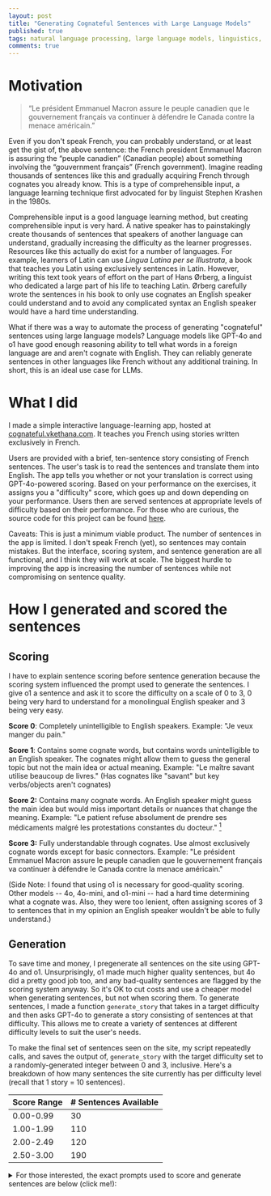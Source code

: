 ```yaml
---
layout: post
title: "Generating Cognateful Sentences with Large Language Models"
published: true
tags: natural language processing, large language models, linguistics, software projects
comments: true
---
```


# Motivation
> “Le président Emmanuel Macron assure le peuple canadien que le gouvernement français va continuer à défendre le Canada contre la menace américain.”

Even if you don't speak French, you can probably understand, or at least get the gist of, the above sentence: the French president Emmanuel Macron is assuring the “peuple canadien” (Canadian people) about something involving the “gouvernment français” (French government). 
Imagine reading thousands of sentences like this and gradually acquiring French through cognates you already know. 
This is a type of comprehensible input, a language learning technique first advocated for by linguist Stephen Krashen in the 1980s. 

Comprehensible input is a good language learning method, but creating comprehensible input is very hard. 
A native speaker has to painstakingly create thousands of sentences that speakers of another language can understand, gradually increasing the difficulty as the learner progresses. 
Resources like this actually do exist for a number of languages. 
For example, learners of Latin can use *Lingua Latina per se Illustrata*, a book that teaches you Latin using exclusively sentences in Latin. 
However, writing this text took years of effort on the part of Hans Ørberg, a linguist who dedicated a large part of his life to teaching Latin.
Ørberg carefully wrote the sentences in his book to only use cognates an English speaker could understand and to avoid any complicated syntax an English speaker would have a hard time understanding. 

What if there was a way to automate the process of generating "cognateful" sentences using large language models? 
Language models like GPT-4o and o1 have good enough reasoning ability to tell what words in a foreign language are and aren't cognate with English. 
They can reliably generate sentences in other languages like French without any additional training.
In short, this is an ideal use case for LLMs.

# What I did
I made a simple interactive language-learning app, hosted at [cognateful.vkethana.com](https://cognateful.vkethana.com). It teaches you French using stories written exclusively in French.

Users are provided with a brief, ten-sentence story consisting of French sentences. The user's task is to read the sentences and translate them into English. 
The app tells you whether or not your translation is correct using GPT-4o-powered scoring. 
Based on your performance on the exercises, it assigns you a "difficulty" score, which goes up and down depending on your performance. 
Users then are served sentences at appropriate levels of difficulty based on their performance. For those who are curious, the source code for this project can be found [here](https://github.com/vkethana/cognate_sentences).

Caveats: This is just a minimum viable product. 
The number of sentences in the app is limited. 
I don't speak French (yet), so sentences may contain mistakes.
But the interface, scoring system, and sentence generation are all functional, and I think they will work at scale. 
The biggest hurdle to improving the app is increasing the number of sentences while not compromising on sentence quality.

# How I generated and scored the sentences
## Scoring
I have to explain sentence scoring before sentence generation because the scoring system influenced the prompt used to generate the sentences. 
I give o1 a sentence and ask it to score the difficulty on a scale of 0 to 3, 0 being very hard to understand for a monolingual English speaker and 3 being very easy.

**Score 0**: Completely unintelligible to English speakers.
Example: "Je veux manger du pain."
	
**Score 1**: Contains some cognate words, but contains words unintelligible to an English speaker. The cognates might allow them to guess the general topic but not the main idea or actual meaning. Example: "Le maître savant utilise beaucoup de livres." (Has cognates like "savant" but key verbs/objects aren\'t cognates)

**Score 2:** Contains many cognate words. An English speaker might guess the main idea but would miss important details or nuances that change the meaning. Example: "Le patient refuse absolument de prendre ses médicaments malgré les protestations constantes du docteur." [^fn-1]

**Score 3:** Fully understandable through cognates. Use almost exclusively cognate words except for basic connectors. Example: "Le président Emmanuel Macron assure le peuple canadien que le gouvernement français va continuer à défendre le Canada contre la menace américain."

(Side Note: I found that using o1 is necessary for good-quality scoring. 
Other models -- 4o, 4o-mini, and o1-mini -- had a hard time determining what a cognate was. Also, they were too lenient, often assigning scores of 3 to sentences that in my opinion an English speaker wouldn't be able to fully understand.)

## Generation
To save time and money, I pregenerate all sentences on the site using GPT-4o and o1. 
Unsurprisingly, o1 made much higher quality sentences, but 4o did a pretty good job too, and any bad-quality sentences are flagged by the scoring system anyway. So it's OK to cut costs and use a cheaper model when generating sentences, but not when scoring them.
To generate sentences, I made a function `generate_story` that takes in a target difficulty and then asks GPT-4o to generate a story consisting of sentences at that difficulty. This allows me to create a variety of sentences at different difficulty levels to suit the user's needs.

To make the final set of sentences seen on the site, my script repeatedly calls, and saves the output of, `generate_story` with the target difficulty set to a randomly-generated integer between 0 and 3, inclusive. 
Here's a breakdown of how many sentences the site currently has per difficulty level (recall that 1 story = 10 sentences). 

| Score Range | # Sentences Available |
|-------------|-----------------------|
| 0.00-0.99   | 30                    |
| 1.00-1.99   | 110                   |
| 2.00-2.49   | 120                   |
| 2.50-3.00   | 190                   |

<details>
<summary>
For those interested, the exact prompts used to score and generate sentences are below (click me!):
</summary>
<div  markdown="1">
```python
# Source code: https://github.com/vkethana/cognate_sentences
client = OpenAI(api_key=os.environ["OPENAI_API_KEY"])
language_codes = {
    'fr': 'French'
}
SENTENCE_GENERATION_MODEL = 'gpt-4o'
SENTENCE_SCORING_MODEL = 'o1-preview' # 'o1' doesn't work for some reason
 
def generate_story(lang_code, num_sentences, target_difficulty):
    system_prompt = f"""
    You are a fluent speaker of both {language_codes[lang_code]} and English.
    Generate exactly {num_sentences} {language_codes[lang_code]} sentences that:
    1. Form a coherent narrative where each sentence follows from the previous one
    2. Target difficulty level {target_difficulty} using these criteria:

        Level 0: Completely unintelligible to English speakers.
        Example: "Je veux manger du pain."

        Level 1: Contains some cognate words, but is largely unintelligible to an English speaker. The cognates might allow them to guess the general topic but not the actual meaning.
        Example: "Le maître savant utilise beaucoup de livres." (Has cognates like "savant" but key verbs/objects aren\'t cognates)

        Level 2: Contains many cognate words. An English speaker could understand the main idea but would miss important details or nuances that change the meaning.
        Example: "Le patient refuse absolument de prendre ses médicaments malgré les protestations constantes du docteur."
        An English speaker would get "patient refuses absolutely to take medications" and "constant protestations doctor" but might miss "his" and "despite", changing their understanding of whose medications and the relationship between the refusal and protestations.

        Level 3: Fully understandable through cognates. Use almost exclusively cognate words except for basic connectors.
        Example: "Le président Emmanuel Macron assure le peuple canadien que le gouvernement français va continuer à défendre le Canada contre la menace américain."

        DIFFICULTY TARGETING STRATEGIES:
        Difficulty 0: Use basic, high-frequency native vocabulary, avoid international words
        Difficulty 1: Use 25-30% cognates in non-crucial positions. Has cognates but leaves major meaning gaps.
        Difficulty 2: Use 50-60% cognates in main concept positions. Sentence is mostly understandable but has subtle meaning changes due to missed words\n
        Difficulty 3: Use 80-90% cognates, especially for key meaning-bearing words. Any small connecting words (le, que, etc.) can be ignored without losing meaning. Should be assigned sparingly - only when missed words don\'t change meaning\n

    {% raw %}Format your response as a JSON array of {num_sentences} objects:
    {{
        "sentence": "<Generated sentence>",
        "target_difficulty": {target_difficulty},
        "reasoning": "<Why this sentence matches difficulty. If this is not the first sentence, also explain why this continues the story from the previous sentence in this JSON array.>",
        "cognate_words": [<List of cognates used>]
    }}{% endraw %}

    Important: Each sentence must directly follow from the previous one to form a coherent story.
    Generate {num_sentences} sentences meeting these criteria (difficulty level and story continuation).
    Note: Please do not include Markdown formatting tags (```) in your response, as my parser will not be able to interpret them.
    """
    
    response = client.chat.completions.create(
        model=SENTENCE_GENERATION_MODEL,
        messages=[{'role': 'user', 'content': system_prompt}],
        temperature=1.0
    )
    
    # Parse generated sentences
    return json.loads(response.choices[0].message.content)

def gpt_scored_rubric_batch(sentences):
    '''
    Score multiple French sentences at once using GPT-4.

    Args:
        sentences: List of sentences to score
    Returns:
        List of scoring results
    '''

    system_prompt = f"""
    You are an expert in French to English translation. I will give you {len(sentences)} sentences in French, and I want you to score each of them on a scale from 0-3 using the following rubric:

    0: Completely unintelligible to English speakers.
    Example: "Je veux manger du pain."

    1: Contains some cognate words, but contains words unintelligible to an English speaker. The cognates might allow them to guess the general topic but not the main idea or actual meaning.
    Example: "Le maître savant utilise beaucoup de livres." (Has cognates like "savant" but key verbs/objects aren\'t cognates)

    2: Contains many cognate words. An English speaker might guess the main idea but would miss important details or nuances that change the meaning.
    Example: "Le patient refuse absolument de prendre ses médicaments malgré les protestations constantes du docteur."
    An English speaker would get "patient refuses absolutely to take medications" and "constant protestations doctor" but might miss "his" and "despite", changing their understanding of whose medications and the relationship between the refusal and protestations.

    3: Fully understandable through cognates. Use almost exclusively cognate words except for basic connectors.
    Example: "Le président Emmanuel Macron assure le peuple canadien que le gouvernement français va continuer à défendre le Canada contre la menace américain."

    Important scoring notes:
    - Score 0 sentences have little to no cognates
    - Score 1 sentences have cognates but leave major meaning gaps
    - Score 2 sentences are mostly understandable but have subtle meaning changes due to missed words
    - Score 3 should be assigned sparingly - only when missed words don’t change meaning

    {% raw %}For each sentence, provide a JSON object with these fields:
    {{
      "sentence": "<Sentence>",
      "cognate_words": [<List of Cognate Words>],
      "reasoning": "<Reasoning for the score>",
      "score": <Numerical for the Sentence (0-3)>
    }} {% endraw %}

    Please format your response as a JSON array of these objects. You should have {len(sentences)} objects in your array.

    Here are the sentences to score:
    {json.dumps(sentences, ensure_ascii=False)}
    Note: Please do not include Markdown formatting tags (```) in your response, as my parser will not be able to interpret them.
    """

    completion = client.chat.completions.create(
        model=SENTENCE_SCORING_MODEL,
        messages=[
            {'role': 'user', 'content': system_prompt}
        ],
        temperature=1
    )
    
    response_text = completion.choices[0].message.content.strip()
    try:
        results = json.loads(response_text)
        return results
    except json.JSONDecodeError:
        print("Error: Failed to decode JSON from the response.")
        raise
```
</div>
</details>
# Approaches that didn't work
- **Sentence starters:** 
I was initially worried that repeatedly asking the model to generate sentences would result in the same stories being generated over and over. 
To deal with this, I modified my prompt to randomly pick a sentence starter from a hardcoded list of unfinished French sentences. I then asked the model to generate sentences which continued off the sentence starter.
This works, but I eventually got rid of it and found that the sentences were still diverse enough.
- **Live generation:**
Rather than pre-generating the sentences, I originally thought about generating them on the spot and feeding the model with information about the user's past performance.
But pre-generating sentences is cheaper, and we can still adapt to the user's performance using the scoring system.
- **Cognate ratios:**
Originally, I scored sentences using a weighted combination of GPT-4's judgments and the percentage of cognate words in the sentence. 
This is a bad idea because it treats all cognate words equally, leading to inaccurate scoring. 
For example, "ouvre" and "technologie" are both cognates, but the latter is much easier to understand.
A possible fix for this problem is to take into account the age of acquisition (AoA) of the cognate words.
I plan to return to this idea, using a system that gives better scores to some cognate words.

# Some optimizations I made
- **Chain of Thought Prompting**: I tell the model to reason through its scoring and generation process. This substantially reduces hallucinations and improves the output quality of weaker models.
For example, my prompt for sentence scoring tells the LM to use the following output in its response:

```json
    {
      "sentence": "<Sentence>",
      "cognate_words": "[<List of Cognate Words>]",
      "reasoning": "<Reasoning for the score>",
      "score": "<Numerical for the Sentence (0-3)>"
    }
```
- **Batching LLM calls to reduce inference costs:** Sentences are generated and scored in batches of 10, which brings down the cost and time of generating and scoring stories a lot.
- **Require JSON outputs:** I wasted a lot of time trying to get the LM to output in a format that was easy to parse in Python. Eventually I realized that JSON outputs were perfect for this situation. 
Anecdotally, it feels like formatting-related hallucinations are less common when the model is tasked with outputting JSON and not an ad-hoc, user-defined format. 

# Findings
With the right prompting and search strategy, LLMs can definitely generate "cognateful" sentences. I think all three of these examples can be mostly understood by an English speaker:

> Netflix est une plateforme de streaming vidéo qui offre une large sélection de films, séries télévisées et documentaires.

> L'intellectuel français Voltaire a dit: "La tolérance est un ingrédient essentiel de la civilisation."
 
> En 1310, le navigateur italien Marco Polo a traversé l'océan Indien.

Some cognate words have a stronger association with high-scoring sentences than others. 
For example, *université* and *enthousiasme* have average scores of 3.00, whereas *recherches* and *ouvre* have average scores of 1.67. 
These findings might seem obvious at first glance, but it's proof that the scoring function is doing something right!
Cognates that are very easy to understand receive high scores. 
More difficult or obscure cognates receive lower scores.
Here's a non-exhaustive table of some cognates and the average scores of the sentences containing them.

| 1.00 - 1.99         | 2.00 - 2.99                                | 3.00              |
|---------------------|--------------------------------------------|-------------------|
| arbre               | internationale                            | université        |
| mystérieux          | succès                                    | applaudissent     |
| Après               | célèbre                                   | admire            |
| impatience          | présente                                  | directeur         |
| forêt               | entier                                    | exposition        |
| ensemble            | Paris                                     | annonce           |
| ouvre               | musée                                     | communauté        |
| contribution        | musicien                                  | invitation        |
| recherches          | moderne                                   | accepte           |
| chat                | nouvelle                                  | enthousiasme      |
| Thomas              | organise                                  | révolutionnaire   |
| cuisine             | principal                                 | invite            |
| porte               | problème                                  | technologie       |
| lit                 | académique                                | immédiatement     |
| Luc                 | économique                                | planifier         |
| soleil              | voyager                                   | collection        |
| mais                | secret                                    | objet             |
| entre               | performance                               | éducation         |
| livre               | formule                                   | thème             |
| cherche             | incroyable                                |                   |
|                     | monde                                     |                   |
|                     | professeur                                |                   |
|                     | conférence                                |                   |

<details>
<summary>
Click to see the raw data used to make the above table
</summary>
<div markdown="1">
Note that the list only contains words which appear at least two times across all the sentences. Also, the table above isn't exhaustive.
```
Cognate Words Sorted by Average Score:
université: 3.00
importante: 3.00
spectateurs: 3.00
applaudissent: 3.00
découverte: 3.00
dans: 3.00
urgente: 3.00
révèle: 3.00
admire: 3.00
sculptures: 3.00
équipe: 3.00
directeur: 3.00
technique: 3.00
exposition: 3.00
inclut: 3.00
beaucoup: 3.00
annonce: 3.00
étudiant: 3.00
présenter: 3.00
communauté: 3.00
anciennes: 3.00
invitation: 3.00
accepte: 3.00
enthousiasme: 3.00
applaudit: 3.00
renommée: 3.00
Le: 3.00
révolutionnaire: 3.00
la: 3.00
invite: 3.00
technologie: 3.00
immédiatement: 3.00
globales: 3.00
planifier: 3.00
vaisseau: 3.00
spatial: 3.00
atteint: 3.00
contacte: 3.00
agent: 3.00
crée: 3.00
reconnaissance: 3.00
collection: 3.00
acclamation: 3.00
encouragé: 3.00
peintures: 3.00
modernes: 3.00
objet: 3.00
propre: 3.00
exposer: 3.00
idée: 3.00
potentiel: 3.00
énorme: 3.00
vision: 3.00
nationale: 3.00
éducation: 3.00
système: 3.00
théories: 3.00
gagne: 3.00
talent: 3.00
acceptent: 3.00
énergie: 3.00
artistique: 3.00
peut: 3.00
ville: 3.00
Daniel: 3.00
physique: 3.00
Leur: 3.00
thème: 3.00
Londres: 3.00
Marie: 3.00
hôtel: 3.00
glaciers: 3.00
internationale: 2.93
succès: 2.90
célèbre: 2.87
présente: 2.83
entier: 2.83
Paris: 2.82
musée: 2.80
musicien: 2.80
moderne: 2.80
nouvelle: 2.79
organise: 2.78
principal: 2.75
problème: 2.75
académique: 2.75
économique: 2.75
voyager: 2.75
secret: 2.75
performance: 2.75
formule: 2.75
Les: 2.75
incroyable: 2.75
monde: 2.73
professeur: 2.72
conférence: 2.72
situation: 2.71
propose: 2.71
reçoit: 2.71
innovante: 2.67
amis: 2.67
étranger: 2.67
marche: 2.67
grande: 2.67
inspiration: 2.67
plan: 2.67
action: 2.67
ambitieux: 2.67
planète: 2.67
diffusent: 2.67
explorer: 2.67
avancée: 2.67
internationales: 2.67
prestigieux: 2.67
document: 2.67
résultats: 2.67
réalise: 2.67
autorités: 2.67
visiter: 2.67
positive: 2.67
œuvre: 2.67
discutent: 2.67
collaborer: 2.67
arrivent: 2.67
diplomates: 2.67
inspire: 2.60
découvrent: 2.60
finalement: 2.60
spectaculaire: 2.60
projet: 2.60
attention: 2.60
article: 2.60
artiste: 2.59
événement: 2.57
médias: 2.57
mission: 2.57
Finalement: 2.57
scientifique: 2.53
étudiants: 2.50
extraordinaire: 2.50
apparaît: 2.50
solution: 2.50
décide: 2.50
habitants: 2.50
réunion: 2.50
ancienne: 2.50
documents: 2.50
président: 2.50
gouvernement: 2.50
détails: 2.50
experts: 2.50
impact: 2.50
solutions: 2.50
Europe: 2.50
décident: 2.50
concert: 2.50
traditionnelle: 2.50
information: 2.50
gouvernements: 2.50
astronautes: 2.50
commencent: 2.50
spatiale: 2.50
animaux: 2.50
exotiques: 2.50
entrée: 2.50
grotte: 2.50
inscriptions: 2.50
hésite: 2.50
dangereuse: 2.50
fans: 2.50
soir: 2.50
admiration: 2.50
David: 2.50
palais: 2.50
innovation: 2.50
prix: 2.50
exceptionnelles: 2.50
excitation: 2.50
collaborent: 2.50
ingénieurs: 2.50
refuge: 2.50
important: 2.50
national: 2.50
menace: 2.50
nation: 2.50
étudier: 2.50
retourne: 2.50
réalité: 2.50
Avec: 2.50
scène: 2.50
style: 2.50
tableau: 2.50
unique: 2.50
New York: 2.50
histoire: 2.50
développement: 2.50
collègues: 2.50
presse: 2.50
locales: 2.50
universités: 2.50
visiteurs: 2.50
organiser: 2.50
mondiale: 2.50
intelligence: 2.50
interrompt: 2.50
recherche: 2.50
inspiré: 2.50
attire: 2.50
international: 2.50
discuter: 2.50
climatique: 2.50
œuvres: 2.50
nouveau: 2.50
complexes: 2.50
film: 2.50
mer: 2.50
participer: 2.50
démonstration: 2.50
très: 2.50
réunions: 2.50
Lucie: 2.50
voyage: 2.46
est: 2.45
commence: 2.43
art: 2.43
découvre: 2.40
public: 2.40
musique: 2.40
peinture: 2.40
incident: 2.33
docteur: 2.33
magnifiques: 2.33
continue: 2.33
nouvelles: 2.33
aventure: 2.33
explorent: 2.33
célèbres: 2.33
extraterrestre: 2.33
change: 2.33
humanité: 2.33
expédition: 2.33
rencontre: 2.33
Pierre: 2.33
internationaux: 2.33
curieux: 2.33
intérêt: 2.33
critique: 2.33
révélation: 2.33
exprime: 2.33
rapidement: 2.30
initiative: 2.25
nombreux: 2.25
grand: 2.25
participants: 2.25
galerie: 2.22
offre: 2.20
scientifiques: 2.20
arrive: 2.17
visite: 2.17
mystérieuse: 2.14
présentation: 2.00
brillante: 2.00
village: 2.00
enfants: 2.00
avec: 2.00
alarme: 2.00
affirme: 2.00
citoyens: 2.00
mesures: 2.00
résoudre: 2.00
critiques: 2.00
changements: 2.00
prépare: 2.00
historiques: 2.00
souvenirs: 2.00
observe: 2.00
groupe: 2.00
lettre: 2.00
étrange: 2.00
soupe: 2.00
plats: 2.00
France: 2.00
pour: 2.00
cabane: 2.00
analysent: 2.00
informations: 2.00
incroyables: 2.00
idées: 2.00
espion: 2.00
aide: 2.00
couvre: 2.00
encore: 2.00
certains: 2.00
innovantes: 2.00
conférences: 2.00
invité: 2.00
magnifique: 2.00
française: 2.00
Isabelle: 2.00
acteurs: 2.00
paysage: 2.00
jour: 2.00
significative: 2.00
mystérieux: 1.83
Après: 1.80
impatience: 1.75
forêt: 1.67
ensemble: 1.67
ouvre: 1.67
contribution: 1.67
recherches: 1.67
chat: 1.67
Thomas: 1.67
cuisine: 1.60
ami: 1.50
trésor: 1.50
secrète: 1.50
femme: 1.50
table: 1.50
monte: 1.50
le: 1.50
étranges: 1.50
porte: 1.50
lit: 1.50
sombre: 1.50
projets: 1.50
suit: 1.50
support: 1.50
professeurs: 1.50
long: 1.50
Luc: 1.40
soleil: 1.33
mais: 1.33
entre: 1.33
livre: 1.33
cherche: 1.25
maison: 1.00
famille: 1.00
part: 1.00
arbre: 1.00
et: 1.00
matin: 1.00
```
</div>
</details>
# Features I plan to add
- Scale up the number of sentences in the app.
- Bring back beam search for sentence generation: Currently I'm making stories by generating 10 sentences at once. A better, but slower and more costly, way to get high-scoring sentences is to generate many options, expand the highest-scoring ones, and discard the rest, gradually building up the stories.
- Remove all English from the UI. Instead, express UI functions using images and icons. Any words which appear on the screen should be in the target language, not English, in order to immerse the user as much as possible.
- Come up with better heuristics for bumping up and down the user's difficulty score based on their performance. Right now, we simply decrement / increment the user's difficulty by 0.10 for each correct or incorrect answer. (Note that lower difficulty values = harder, not easier, sentences)
- **Improve sentence scoring:** I think that this is the hardest part of the project and that the sentence scoring has a lot of room for improvement. 
For example, I could modify the scoring system to use a weighted combination[^fn-2] of two things: GPT-4 judgement scoring and the presence of certain high-scoring cognate words (see "Findings" above).
- Add support for languages other than English.

# How you can help
If you're familar with NLP, linguistics, or software development, you can help out by suggesting solutions to the following blockers that I'm currently facing.
- **Cheaper and faster scoring**:
Is there a cheaper, more scalable way to score sentences than what I've described here?
To recap, using o1 is effective but slow and expensive.
Using models other than o1 results in bad quality sentences.
Using non LLM-powered scoring misses the nuances of what makes a sentence easy or hard to understand. 
- **More intuitive UI**: Users should be able to understand how the app works without reading an entire blog post about it. How can we engineer the UI so that it's immediately obvious how to use the app and why it will teach you French?
- **Better gameplay loop**: Right now, all the user does is read sentences, translate them, and watch their score go up or down.
How can we make the app more fun?

Thanks for reading my post! 
If you liked reading it or have thoughts on how to improve the project, please reach out over <a href="mailto:vijaykethanaboyina@gmail.com">email</a> or leave a comment below.

----- 
[^fn-1]: Justification: An English speaker would get "patient refuses absolutely to take medications" and "constant protestations doctor" but might miss "his" and "despite", changing their understanding of whose medications and the relationship between the refusal and protestations.
[^fn-2]: Special thanks to PhD student Nicholas Tomlin for suggesting this system for sentence scoring, as well as many other helpful ideas regarding the UI and sentence generation.
